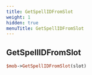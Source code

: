 ```yaml
---
title: GetSpellIDFromSlot
weight: 1
hidden: true
menuTitle: GetSpellIDFromSlot
---
```

## GetSpellIDFromSlot
```perl
$mob->GetSpellIDFromSlot(slot)
```
